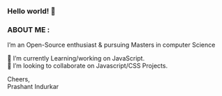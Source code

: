 ### Hello world! 👋





### ABOUT ME : 
I’m an Open-Source enthusiast & pursuing Masters in computer Science 

🔭 I’m currently Learning/working on JavaScript.  
👯 I’m looking to collaborate on Javascript/CSS Projects.


Cheers,  
Prashant Indurkar 



